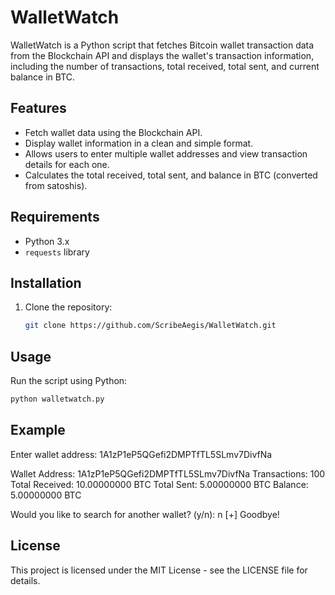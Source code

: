 # WalletWatch

WalletWatch is a Python script that fetches Bitcoin wallet transaction data from the Blockchain API and displays the wallet's transaction information, including the number of transactions, total received, total sent, and current balance in BTC.

## Features

- Fetch wallet data using the Blockchain API.
- Display wallet information in a clean and simple format.
- Allows users to enter multiple wallet addresses and view transaction details for each one.
- Calculates the total received, total sent, and balance in BTC (converted from satoshis).

## Requirements

- Python 3.x
- `requests` library

## Installation

1. Clone the repository:

   ```bash
   git clone https://github.com/ScribeAegis/WalletWatch.git

## Usage
Run the script using Python:
```bash
python walletwatch.py
```

## Example
Enter wallet address: 1A1zP1eP5QGefi2DMPTfTL5SLmv7DivfNa

Wallet Address: 1A1zP1eP5QGefi2DMPTfTL5SLmv7DivfNa
Transactions: 100
Total Received: 10.00000000 BTC
Total Sent: 5.00000000 BTC
Balance: 5.00000000 BTC

Would you like to search for another wallet? (y/n): n
[+] Goodbye!

## License
This project is licensed under the MIT License - see the LICENSE file for details.
